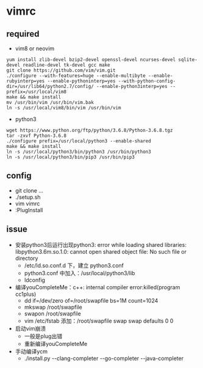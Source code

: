 # vimrc

## required

- vim8 or neovim
```shell
yum install zlib-devel bzip2-devel openssl-devel ncurses-devel sqlite-devel readline-devel tk-devel gcc make
git clone https://github.com/vim/vim.git
./configure --with-features=huge --enable-multibyte --enable-rubyinterp=yes --enable-pythoninterp=yes --with-python-config-dir=/usr/lib64/python2.7/config/ --enable-python3interp=yes --prefix=/usr/local/vim8
make && make install
mv /usr/bin/vim /usr/bin/vim.bak
ln -s /usr/local/vim8/bin/vim /usr/bin/vim

```
- python3
```shell
wget https://www.python.org/ftp/python/3.6.8/Python-3.6.8.tgz
tar -zxvf Python-3.6.8
./configure prefix=/usr/local/python3 --enable-shared
make && make install
ln -s /usr/local/python3/bin/python3 /usr/bin/python3
ln -s /usr/local/python3/bin/pip3 /usr/bin/pip3

```

## config

- git clone ...
- ./setup.sh
- vim vimrc
- :PlugInstall

## issue

- 安装python3后运行出现python3: error while loading shared libraries: libpython3.6m.so.1.0: cannot open shared object file: No such file or directory
  - /etc/ld.so.conf.d 下，建立 python3.conf
  - python3.conf 中加入：/usr/local/python3/lib
  - ldconfig
- 编译youCompleteMe：c++: internal compiler error:killed(program cc1plus)
  - dd if=/dev/zero of=/root/swapfile bs=1M count=1024
  - mkswap /root/swapfile
  - swapon /root/swapfile
  - vim /etc/fstab 添加：/root/swapfile swap swap defaults 0 0
- 启动vim崩溃
  - 一般是plug出错
  - 重新编译youCompleteMe
- 手动编译ycm
  - ./install.py --clang-completer --go-completer --java-completer
